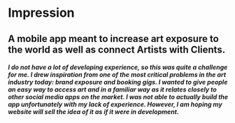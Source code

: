 # Impression
## A mobile app meant to increase art exposure to the world as well as connect Artists with Clients. 

##### I do not have a lot of developing experience, so this was quite a challenge for me. I drew inspiration from one of the most critical problems in the art industry today: brand exposure and booking gigs. I wanted to give people an easy way to access art and in a familiar way as it relates closely to other social media apps on the market. I was not able to actually build the app unfortunately with my lack of experience. However, I am hoping my website will sell the idea of it as if it were in development.